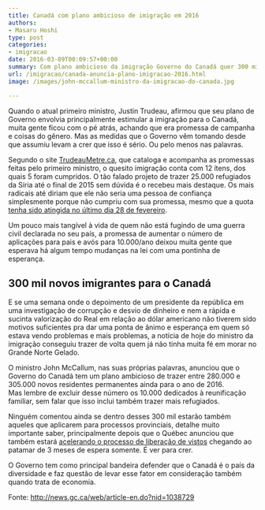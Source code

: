 ```yaml
---
title: Canadá com plano ambicioso de imigração em 2016
authors:
- Masaru Hoshi
type: post
categories:
- imigracao
date: 2016-03-09T00:09:57+00:00
summary: Com plano ambicioso da imigração Governo do Canadá quer 300 mil novos residentes permanentes ainda em 2016, incluindo imigrantes e refugiados
url: /imigracao/canada-anuncia-plano-imigracao-2016.html
image: /images/john-mccallum-ministro-da-imigracao-do-canada.jpg

---
```

Quando o atual primeiro ministro, Justin Trudeau, afirmou que seu plano de Governo envolvia principalmente estimular a imigração para o Canadá, muita gente ficou com o pé atrás, achando que era promessa de campanha e coisas do gênero. Mas as medidas que o Governo vêm tomando desde que assumiu levam a crer que isso é sério. Ou pelo menos nas palavras.

Segundo o site <a href="https://www.trudeaumetre.ca/" target="_blank">TrudeauMetre.ca</a>, que cataloga e acompanha as promessas feitas pelo primeiro ministro, o quesito imigração conta com 12 ítens, dos quais 5 foram cumpridos. O tão falado projeto de trazer 25.000 refugiados da Síria até o final de 2015 sem dúvida é o recebeu mais destaque. Os mais radicais até diriam que ele não seria uma pessoa de confiança simplesmente porque não cumpriu com sua promessa, mesmo que a quota <a href="http://news.nationalpost.com/news/canada/the-25000th-syrian-refugee-finally-landed-in-canada-fulfilling-liberals-massive-resettlement-program" target="_blank">tenha sido atingida no último dia 28 de fevereiro</a>.

Um pouco mais tangível à vida de quem não está fugindo de uma guerra civil declarada no seu país, a promessa de aumentar o número de aplicações para pais e avós para 10.000/ano deixou muita gente que esperava há algum tempo mudanças na lei com uma pontinha de esperança.

## 300 mil novos imigrantes para o Canadá

E se uma semana onde o depoimento de um presidente da república em uma investigação de corrupção e desvio de dinheiro e nem a rápida e sucinta valorização do Real em relação ao dólar americano não tiverem sido motivos suficientes pra dar uma ponta de ânimo e esperança em quem só estava vendo problemas e mais problemas, a notícia de hoje do ministro da imigração conseguiu trazer de volta quem já não tinha muita fé em morar no Grande Norte Gelado.

O ministro John McCallum, nas suas próprias palavras, anunciou que o Governo do Canadá tem um plano ambicioso de trazer entre 280.000 e 305.000 novos residentes permanentes ainda para o ano de 2016. Mas lembre de excluir desse número os 10.000 dedicados à reunificação familiar, sem falar que isso inclui também trazer mais refugiados.

Ninguém comentou ainda se dentro desses 300 mil estarão também aqueles que aplicarem para processos provinciais, detalhe muito importante saber, principalmente depois que o Québec anunciou que também estará <a href="http://montrealnareal.com/2016/03/07/novo-processo-de-imigracao-promete-vistos-de-3-a-6-meses/" target="_blank">acelerando o processo de liberação de vistos</a> chegando ao patamar de 3 meses de espera somente. É ver para crer.

O Governo tem como principal bandeira defender que o Canadá é o país da diversidade e faz questão de levar esse fator em consideração também quando trata de economia.

Fonte: <a href="http://news.gc.ca/web/article-en.do?nid=1038729" target="_blank">http://news.gc.ca/web/article-en.do?nid=1038729</a>

<div class="row">
</div>